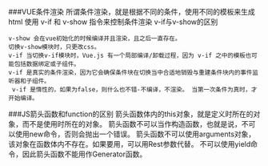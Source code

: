 ###VUE条件渲染
	所谓条件渲染，就是根据不同的条件，使用不同的模板来生成 html
	使用 v-if 和 v-show 指令来控制条件渲染
v-if与v-show的区别

	v-show 会在vue初始化的时候编译并且渲染，且之后一直存在。
	切换v-show模块时，只更改css。
	v-if 当切换v-if模块时，Vue.js 有一个局部编译/卸载过程，因为 v-if 之中的模板也可能包括数据绑定或子组件。
	v-if 是真实的条件渲染，因为它会确保条件块在切换当中合适地销毁与重建条件块内的事件监听器和子组件。
	 v-if 是惰性的，如果为false，则什么也不错-不编译，不渲染。 当第一次条件为真时，才开始编译。
###JS箭头函数和function的区别
	箭头函数体内的this对象，就是定义时所在的对象，而不是使用时所在的对象。
	箭头函数不可以当作构造函数，也就是说，不可以使用new命令，否则会抛出一个错误。
	箭头函数不可以使用arguments对象，该对象在函数体内不存在。如果要用，可以用Rest参数代替。
不可以使用yield命令，因此箭头函数不能用作Generator函数。